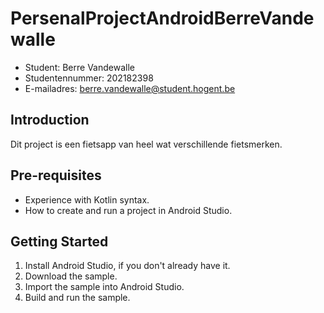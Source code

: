 # PersenalProjectAndroidBerreVandewalle


- Student: Berre Vandewalle
- Studentennummer: 202182398
- E-mailadres: berre.vandewalle@student.hogent.be


## Introduction

Dit project is een fietsapp van heel wat verschillende fietsmerken.

## Pre-requisites

- Experience with Kotlin syntax.
- How to create and run a project in Android Studio.

## Getting Started

1. Install Android Studio, if you don't already have it.
2. Download the sample.
3. Import the sample into Android Studio.
4. Build and run the sample.
